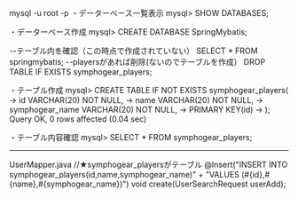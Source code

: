 mysql -u root -p
・データーベース一覧表示
mysql> SHOW DATABASES;

・データーベース作成
mysql> CREATE DATABASE SpringMybatis;

--テーブル内を確認（この時点で作成されていない）
SELECT * FROM springmybatis;
--playersがあれば削除(ないのでテーブルを作成）
DROP TABLE IF EXISTS symphogear_players;

・テーブル作成
mysql> CREATE TABLE IF NOT EXISTS symphogear_players(
    -> id VARCHAR(20) NOT NULL,
    -> name VARCHAR(20) NOT NULL,
    -> symphogear_name VARCHAR(20) NOT NULL,
    -> PRIMARY KEY(id)
    -> );
Query OK, 0 rows affected (0.04 sec)

・テーブル内容確認
mysql> SELECT * FROM symphogear_players;

___________________________________________________
UserMapper.java
//★symphogear_playersがテーブル
    @Insert("INSERT INTO symphogear_players(id,name,symphogear_name)"
            + "VALUES (#{id},#{name},#{symphogear_name})")
    void create(UserSearchRequest userAdd);
